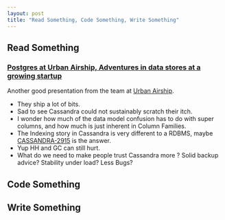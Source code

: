 ```yaml
---
layout: post
title: "Read Something, Code Something, Write Something"
---
```


## Read Something

### [Postgres at Urban Airship, Adventures in data stores at a growing startup](http://wiki.postgresql.org/images/7/7f/Adam-lowry-postgresopen2011.pdf)

Another good presentation from the team at [Urban Airship](http://urbanairship.com/). 

* They ship a lot of bits. 
* Sad to see Cassandra could not sustainably scratch their itch. 
* I wonder how much of the data model confusion has to do with super columns, and how much is just inherent in Column Families. 
* The Indexing story in Cassandra is very different to a RDBMS, maybe [CASSANDRA-2915](https://issues.apache.org/jira/browse/CASSANDRA-2915) is the answer. 
* Yup HH and GC can still hurt. 
* What do we need to make people trust Cassandra more ? Solid backup advice? Stability under load? Less Bugs?

## Code Something


## Write Something
